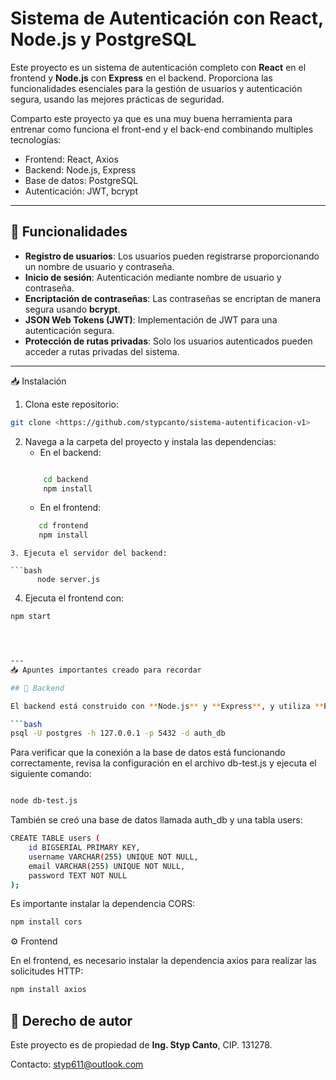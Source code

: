 # Sistema de Autenticación con React, Node.js y PostgreSQL

Este proyecto es un sistema de autenticación completo con **React** en el frontend y **Node.js** con **Express** en el backend. Proporciona las funcionalidades esenciales para la gestión de usuarios y autenticación segura, usando las mejores prácticas de seguridad.

Comparto este proyecto ya que es una muy buena herramienta para entrenar como funciona el front-end y el back-end combinando multiples tecnologías:

- Frontend: React, Axios
- Backend: Node.js, Express
- Base de datos: PostgreSQL
- Autenticación: JWT, bcrypt

---

## 🚀 Funcionalidades

- **Registro de usuarios**: Los usuarios pueden registrarse proporcionando un nombre de usuario y contraseña.
- **Inicio de sesión**: Autenticación mediante nombre de usuario y contraseña.
- **Encriptación de contraseñas**: Las contraseñas se encriptan de manera segura usando **bcrypt**.
- **JSON Web Tokens (JWT)**: Implementación de JWT para una autenticación segura.
- **Protección de rutas privadas**: Solo los usuarios autenticados pueden acceder a rutas privadas del sistema.

---
📥 Instalación

1. Clona este repositorio:

```bash
git clone <https://github.com/stypcanto/sistema-autentificacion-v1>

```
2. Navega a la carpeta del proyecto y instala las dependencias:
    - En el backend:
    ```bash

        cd backend
        npm install
    ```
    - En el frontend:
     ```bash
        cd frontend
        npm install
 
  ```
 3. Ejecuta el servidor del backend:

 ```bash
        node server.js

  ```
 4. Ejecuta el frontend con:
   ```bash
   npm start

 


---
📥 Apuntes importantes creado para recordar

## 🔧 Backend

El backend está construido con **Node.js** y **Express**, y utiliza **PostgreSQL** como base de datos. La conexión con la base de datos se valida mediante el siguiente comando de PostgreSQL:

```bash
psql -U postgres -h 127.0.0.1 -p 5432 -d auth_db

```
Para verificar que la conexión a la base de datos está funcionando correctamente, revisa la configuración en el archivo db-test.js y ejecuta el siguiente comando:

```bash

node db-test.js

```
También se creó una base de datos llamada auth_db y una tabla users:

```bash
CREATE TABLE users (
    id BIGSERIAL PRIMARY KEY,
    username VARCHAR(255) UNIQUE NOT NULL,
    email VARCHAR(255) UNIQUE NOT NULL,
    password TEXT NOT NULL
);

```
Es importante instalar la dependencia CORS:

```bash
npm install cors

```
⚙️ Frontend

En el frontend, es necesario instalar la dependencia axios para realizar las solicitudes HTTP:

```bash
npm install axios


```
## 📜 Derecho de autor

Este proyecto es de propiedad de **Ing. Styp Canto**, CIP. 131278.

Contacto: [styp611@outlook.com](mailto:styp611@outlook.com)
